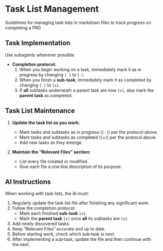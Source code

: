 # Task List Management

Guidelines for managing task lists in markdown files to track progress on completing a PRD

## Task Implementation

Use subagents whenever possible

- **Completion protocol:**
  1. When you begin working on a task, immediately mark it as in progress by changing `[ ]` to `[-]`
  2. When you finish a **sub‑task**, immediately mark it as completed by changing `[-]` to `[x]`.
  3. If **all** subtasks underneath a parent task are now `[x]`, also mark the **parent task** as completed.

## Task List Maintenance

1. **Update the task list as you work:**
   - Mark tasks and subtasks as in progress (`[-]`) per the protocol above.
   - Mark tasks and subtasks as completed (`[x]`) per the protocol above.
   - Add new tasks as they emerge.

2. **Maintain the “Relevant Files” section:**
   - List every file created or modified.
   - Give each file a one‑line description of its purpose.

## AI Instructions

When working with task lists, the AI must:

1. Regularly update the task list file after finishing any significant work.
2. Follow the completion protocol:
   - Mark each finished **sub‑task** `[x]`.
   - Mark the **parent task** `[x]` once **all** its subtasks are `[x]`.
3. Add newly discovered tasks.
4. Keep “Relevant Files” accurate and up to date.
5. Before starting work, check which sub‑task is next.
6. After implementing a sub‑task, update the file and then continue with the next.
